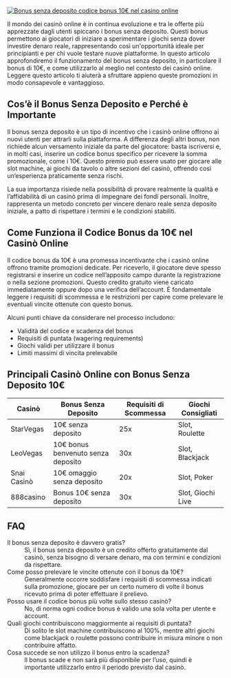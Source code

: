 [![Bonus senza deposito codice bonus 10€ nel casino online](https://123-caf.pages.dev/gitsignup.png)](https://vrmoo.ru/Bt82HjjY)

<p>Il mondo dei casinò online è in continua evoluzione e tra le offerte più apprezzate dagli utenti spiccano i bonus senza deposito. Questi bonus permettono ai giocatori di iniziare a sperimentare i giochi senza dover investire denaro reale, rappresentando così un'opportunità ideale per principianti e per chi vuole testare nuove piattaforme. In questo articolo approfondiremo il funzionamento del bonus senza deposito, in particolare il bonus di 10€, e come utilizzarlo al meglio nel contesto dei casinò online. Leggere questo articolo ti aiuterà a sfruttare appieno queste promozioni in modo consapevole e vantaggioso.</p>  <h2>Cos’è il Bonus Senza Deposito e Perché è Importante</h2> <p>Il bonus senza deposito è un tipo di incentivo che i casinò online offrono ai nuovi utenti per attrarli sulla piattaforma. A differenza degli altri bonus, non richiede alcun versamento iniziale da parte del giocatore: basta iscriversi e, in molti casi, inserire un codice bonus specifico per ricevere la somma promozionale, come i 10€. Questo premio può essere usato per giocare alle slot machine, ai giochi da tavolo o altre sezioni del casinò, offrendo così un’esperienza praticamente senza rischi.</p> <p>La sua importanza risiede nella possibilità di provare realmente la qualità e l’affidabilità di un casinò prima di impegnare dei fondi personali. Inoltre, rappresenta un metodo concreto per vincere denaro reale senza deposito iniziale, a patto di rispettare i termini e le condizioni stabiliti.</p>  <h2>Come Funziona il Codice Bonus da 10€ nel Casinò Online</h2> <p>Il codice bonus da 10€ è una promessa incentivante che i casinò online offrono tramite promozioni dedicate. Per riceverlo, il giocatore deve spesso registrarsi e inserire un codice nell’apposito campo durante la registrazione o nella sezione promozioni. Questo credito gratuito viene caricato immediatamente oppure dopo una verifica dell’account. È fondamentale leggere i requisiti di scommessa e le restrizioni per capire come prelevare le eventuali vincite ottenute con questo bonus.</p> <p>Alcuni punti chiave da considerare nel processo includono:</p> <ul>   <li>Validità del codice e scadenza del bonus</li>   <li>Requisiti di puntata (wagering requirements)</li>   <li>Giochi validi per utilizzare il bonus</li>   <li>Limiti massimi di vincita prelevabile</li> </ul>  <h2>Principali Casinò Online con Bonus Senza Deposito 10€</h2> <table>   <thead>     <tr>       <th>Casinò</th>       <th>Bonus Senza Deposito</th>       <th>Requisiti di Scommessa</th>       <th>Giochi Consigliati</th>     </tr>   </thead>   <tbody>     <tr>       <td>StarVegas</td>       <td>10€ senza deposito</td>       <td>25x</td>       <td>Slot, Roulette</td>     </tr>     <tr>       <td>LeoVegas</td>       <td>10€ bonus benvenuto senza deposito</td>       <td>30x</td>       <td>Slot, Blackjack</td>     </tr>     <tr>       <td>Snai Casinò</td>       <td>10€ omaggio senza deposito</td>       <td>20x</td>       <td>Slot, Poker</td>     </tr>     <tr>       <td>888casino</td>       <td>Bonus 10€ senza deposito</td>       <td>30x</td>       <td>Slot, Giochi Live</td>     </tr>   </tbody> </table>  <h2>FAQ</h2> <dl>   <dt>Il bonus senza deposito è davvero gratis?</dt>   <dd>Sì, il bonus senza deposito è un credito offerto gratuitamente dal casinò, senza bisogno di versare denaro, ma con termini e condizioni da rispettare.</dd>    <dt>Come posso prelevare le vincite ottenute con il bonus da 10€?</dt>   <dd>Generalmente occorre soddisfare i requisiti di scommessa indicati sulla promozione, giocare per un certo numero di volte il bonus ricevuto prima di poter effettuare il prelievo.</dd>    <dt>Posso usare il codice bonus più volte sullo stesso casinò?</dt>   <dd>No, di norma ogni codice bonus è valido una sola volta per utente e account.</dd>    <dt>Quali giochi contribuiscono maggiormente ai requisiti di puntata?</dt>   <dd>Di solito le slot machine contribuiscono al 100%, mentre altri giochi come blackjack o roulette possono contribuire in misura minore o non contribuire affatto.</dd>    <dt>Cosa succede se non utilizzo il bonus entro la scadenza?</dt>   <dd>Il bonus scade e non sarà più disponibile per l’uso, quindi è importante utilizzarlo entro il periodo previsto dal casinò.</dd> </dl>